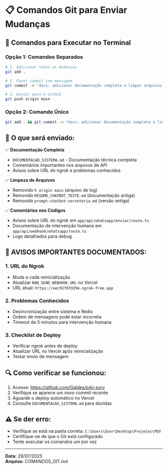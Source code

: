 # 📋 Comandos Git para Enviar Mudanças

## 🚀 Comandos para Executar no Terminal

### **Opção 1: Comandos Separados**

```bash
# 1. Adicionar todas as mudanças
git add .

# 2. Fazer commit com mensagem
git commit -m "docs: adicionar documentação completa e limpar arquivos desnecessários"

# 3. Enviar para o GitHub
git push origin main
```

### **Opção 2: Comando Único**

```bash
git add . && git commit -m "docs: adicionar documentação completa e limpar arquivos desnecessários" && git push origin main
```

## 📝 O que será enviado:

✅ **Documentação Completa**
- `DOCUMENTACAO_SISTEMA.md` - Documentação técnica completa
- Comentários importantes nos arquivos de API
- Avisos sobre URL do ngrok e problemas conhecidos

✅ **Limpeza de Arquivos**
- Removido `h origin main` (arquivo de log)
- Removido `RESUMO_CHATBOT_TESTE.md` (documentação antiga)
- Removido `prompt-chatbot-sorveteria.md` (versão antiga)

✅ **Comentários nos Códigos**
- Avisos sobre URL do ngrok em `app/api/whatsapp/enviar/route.ts`
- Documentação de intervenção humana em `app/api/webhook/whatsapp/route.ts`
- Logs detalhados para debug

## 🚨 AVISOS IMPORTANTES DOCUMENTADOS:

### **1. URL do Ngrok**
- Muda a cada reinicialização
- Atualizar `N8N_SEND_WEBHOOK_URL` no Vercel
- URL atual: `https://aec91f83329e.ngrok-free.app`

### **2. Problemas Conhecidos**
- Desincronização entre sistema e Redis
- Ordem de mensagens pode estar incorreta
- Timeout de 5 minutos para intervenção humana

### **3. Checklist de Deploy**
- Verificar ngrok antes de deploy
- Atualizar URL no Vercel após reinicialização
- Testar envio de mensagem

## 🔍 Como verificar se funcionou:

1. Acesse: https://github.com/Galdes/pdv-sorv
2. Verifique se aparece um novo commit recente
3. Aguarde o deploy automático no Vercel
4. Consulte `DOCUMENTACAO_SISTEMA.md` para dúvidas

## ⚠️ Se der erro:

- Verifique se está na pasta correta: `C:\Users\User\Desktop\Projetos\PDV`
- Certifique-se de que o Git está configurado
- Tente executar os comandos um por vez

---

**Data:** 29/07/2025  
**Arquivo:** COMANDOS_GIT.md